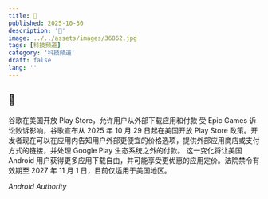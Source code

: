 ```yaml
---
title: 🛒
published: 2025-10-30
description: '🛒'
image: ../../assets/images/36862.jpg
tags: [科技频道]
category: '科技频道'
draft: false
lang: ''
---
```


## 🛒

谷歌在美国开放 Play Store，允许用户从外部下载应用和付款
受 Epic Games 诉讼败诉影响，谷歌宣布从 2025 年 10 月 29 日起在美国开放 Play Store 政策。开发者现在可以在应用内告知用户外部更便宜的价格选项，提供外部应用商店或支付方式的链接，并处理 Google Play 生态系统之外的付款。
这一变化将让美国 Android 用户获得更多应用下载自由，并可能享受更优惠的应用定价。法院禁令有效期至 2027 年 11 月 1 日，目前仅适用于美国地区。

*Android Authority*
